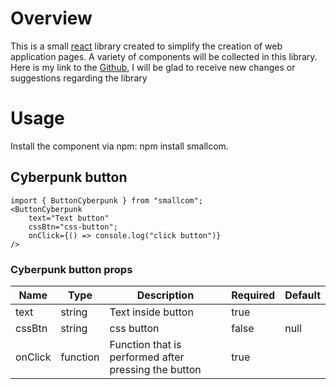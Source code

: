 # Overview

This is a small [react](https://ru.reactjs.org/) library created to simplify the creation of web application pages. A variety of components will be collected in this library. Here is my link to the [Github](https://github.com/BohdanAlieksieiev/smallcom), I will be glad to receive new changes or suggestions regarding the library

# Usage

Install the component via npm: npm install smallcom.

## Cyberpunk button

```
import { ButtonCyberpunk } from "smallcom";
<ButtonCyberpunk
    text="Text button"
    cssBtn="css-button";
    onClick={() => console.log("click button")}
/>
```

### Cyberpunk button props

| Name    | Type     | Description                                          | Required | Default |
| ------- | -------- | ---------------------------------------------------- | -------- | ------- |
| text    | string   | Text inside button                                   | true     |         |
| cssBtn  | string   | css button                                           | false    | null    |
| onClick | function | Function that is performed after pressing the button | true     |         |
